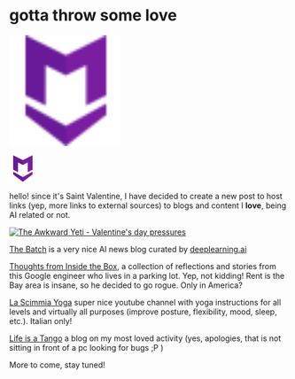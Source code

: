 # gotta throw some love

<a href="https://github.com/adam-p/markdown-here/raw/master/src/common/images/icon48.png">
 <img alt="The Awkward Yeti - Valentine's day pressures" src="https://github.com/adam-p/markdown-here/raw/master/src/common/images/icon48.png" height="200" ALIGN=”center”>
</a>

![alt text](https://github.com/adam-p/markdown-here/raw/master/src/common/images/icon48.png "Logo Title Text 1")


hello! since it's Saint Valentine, I have decided to create a new post to host links (yep, more links to external sources) to blogs and content I **love**, being AI related or not. 

<a href="http://theawkwardyeti.com/comic/valentines-day-pressures/">
 <img alt="The Awkward Yeti - Valentine's day pressures" src="http://theawkwardyeti.com/wp-content/uploads/2015/02/0213_Heartbodystandards.png" height="200" ALIGN=”center”>
</a>

[The Batch](https://www.deeplearning.ai/thebatch/?utm_source=social&utm_medium=twitter&utm_campaign=TheBatchAnnouncementAugust132019)
 is a very nice AI news blog curated by [deeplearning.ai](https://www.deeplearning.ai/)
 
[Thoughts from Inside the Box](https://frominsidethebox.com/), 
a collection of reflections and stories from this Google engineer who lives in a parking lot. Yep, not kidding! 
 Rent is the Bay area is insane, so he decided to go rogue. Only in America?
 
 [La Scimmia Yoga](https://www.youtube.com/user/LaScimmiaYoga) super nice youtube channel with yoga instructions for all levels and 
 virtually all purposes (improve posture, flexibility, mood, sleep, etc.). Italian only!
 
 [Life is a Tango](http://lifeisatango.blogspot.com/) a blog on my most loved activity 
 (yes, apologies, that is not sitting in front of a pc looking for bugs ;P )
 
 More to come, stay tuned!



